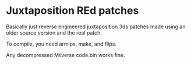# Juxtaposition REd patches
Basically just reverse engineered juxtaposition 3ds patches made
using an older source version and the real patch.

To compile, you need armips, make, and flips.

Any decompressed Miiverse code.bin works fine.